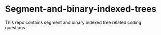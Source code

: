 # Segment-and-binary-indexed-trees
This repo contains segment and binary indexed tree related coding questions 
